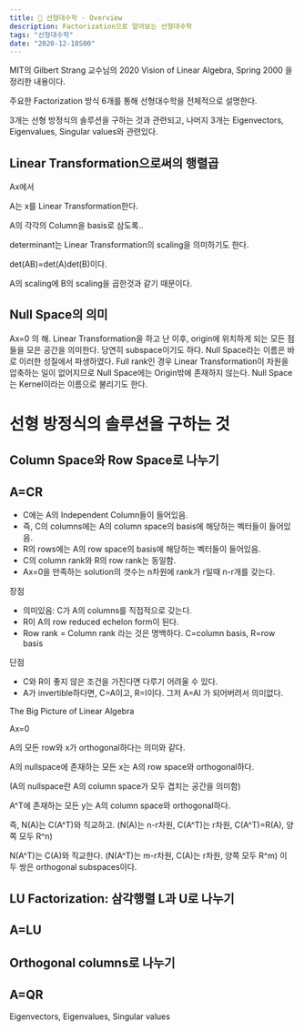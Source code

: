 ```yaml
---
title: 📐 선형대수학 - Overview
description: Factorization으로 알아보는 선형대수학
tags: "선형대수학"
date: "2020-12-18S00"
---
```


MIT의 Gilbert Strang 교수님의 2020 Vision of Linear Algebra, Spring 2000 을 정리한 내용이다.

주요한 Factorization 방식 6개를 통해 선형대수학을 전체적으로 설명한다.

3개는 선형 방정식의 솔루션을 구하는 것과 관련되고, 나머지 3개는 Eigenvectors, Eigenvalues, Singular values와 관련있다.

## Linear Transformation으로써의 행렬곱

Ax에서

A는 x를 Linear Transformation한다.

A의 각각의 Column을 basis로 삼도록..

determinant는 Linear Transformation의 scaling을 의미하기도 한다.

det(AB)=det(A)det(B)이다.

A의 scaling에 B의 scaling을 곱한것과 같기 때문이다.

## Null Space의 의미

Ax=0 의 해.
Linear Transformation을 하고 난 이후, origin에 위치하게 되는 모든 점들을 모은 공간을 의미한다. 당연히 subspace이기도 하다.
Null Space라는 이름은 바로 이러한 성질에서 파생하였다.
Full rank인 경우 Linear Transformation이 차원을 압축하는 일이 없어지므로 Null Space에는 Origin밖에 존재하지 않는다.
Null Space는 Kernel이라는 이름으로 불리기도 한다.

# 선형 방정식의 솔루션을 구하는 것

## Column Space와 Row Space로 나누기

## A=CR

- C에는 A의 Independent Column들이 들어있음.
- 즉, C의 columns에는 A의 column space의 basis에 해당하는 벡터들이 들어있음.
- R의 rows에는 A의 row space의 basis에 해당하는 벡터들이 들어있음.
- C의 column rank와 R의 row rank는 동일함.
- Ax=0을 만족하는 solution의 갯수는 n차원에 rank가 r일때 n-r개를 갖는다.

장점

- 의미있음: C가 A의 columns를 직접적으로 갖는다.
- R이 A의 row reduced echelon form이 된다.
- Row rank = Column rank 라는 것은 명백하다. C=column basis, R=row basis

단점

- C와 R이 좋지 않은 조건을 가진다면 다루기 어려울 수 있다.
- A가 invertible하다면, C=A이고, R=I이다. 그저 A=AI 가 되어버려서 의미없다.

The Big Picture of Linear Algebra

Ax=0

A의 모든 row와 x가 orthogonal하다는 의미와 같다.

A의 nullspace에 존재하는 모든 x는 A의 row space와 orthogonal하다.

(A의 nullspace란 A의 column space가 모두 겹치는 공간을 의미함)

A^T에 존재하는 모든 y는 A의 column space와 orthogonal하다.

즉,
N(A)는 C(A^T)와 직교하고. (N(A)는 n-r차원, C(A^T)는 r차원, C(A^T)=R(A), 양쪽 모두 R^n)

N(A^T)는 C(A)와 직교한다. (N(A^T)는 m-r차원, C(A)는 r차원, 양쪽 모두 R^m)
이 두 쌍은 orthogonal subspaces이다.

## LU Factorization: 삼각행렬 L과 U로 나누기

## A=LU

## Orthogonal columns로 나누기

## A=QR

Eigenvectors, Eigenvalues, Singular values
